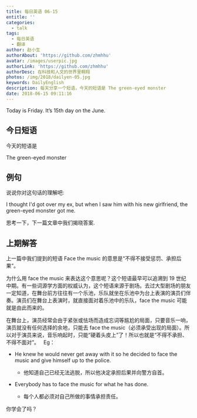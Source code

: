 ```yaml
---
title: 每日英语 06-15
entitle: ''
categories:
  - talk
tags:
  - 每日英语
  - 翻译
author: 赵小生
authorAbout: 'https://github.com/zhmhhu'
avatar: /images/userpic.jpg
authorLink: 'https://github.com/zhmhhu'
authorDesc: 在科技和人文的世界里翱翔
photos: /img/2018/dailyen-05.jpg
keywords: DailyEnglish
description: 每天分享一个短语，今天的短语是 The green-eyed monster
date: 2018-06-15 09:11:16
---
```


Today is Friday. It’s 15th day on the June.

## 今日短语

今天的短语是

The green-eyed monster

## 例句

说说你对这句话的理解吧:

I thought I'd got over my ex, but when I saw him with his new girlfriend, the green-eyed monster got me.

思考一下，下一篇文章中我们揭晓答案.

## 上期解答

上一篇中我们提到的短语 Face the music 的意思是“不得不接受惩罚、承担后果”。

为什么用 face the music 来表达这个意思呢？这个短语最早可以追溯到 19 世纪中期。有一些词源学方面的权威认为，这个短语来源于剧场。去过大型剧场的朋友一定知道，在舞台前方往往有一个乐池，乐队就坐在乐池中为台上表演的演员们伴奏。演员们在舞台上表演时，就直接面对着乐池中的乐队，face the music 可能就是由此而来的。

在舞台上，演员经常会由于紧张或怯场而造成忘词等尴尬的局面，只要音乐一响，演员就没有任何选择的余地，只能去 face the music（必须承受出现的局面）。所以对于演员来说，音乐响起时，只能“硬着头皮上”了！所以也就是“不得不承担、不得不面对”。
 
Eg：
-  He knew he would never get away with it so he decided to face the music and give himself up to the police.
   -  他知道自己已经无法逃脱，所以他决定承担后果并向警方自首。

-  Everybody has to face the music for what he has done.
   -  每个人都必须对自己所做的事情承担责任。

你学会了吗？
